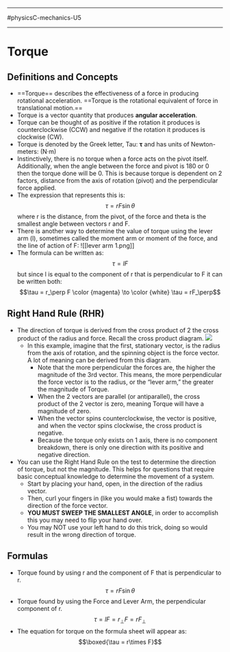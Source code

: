 ____________________________
#physicsC-mechanics-U5
_________________________
# Torque
## Definitions and Concepts
- ==Torque== describes the effectiveness of a force in producing rotational acceleration. ==Torque is the rotational equivalent of force in translational motion.==
- Torque is a vector quantity that produces **angular acceleration**.
- Torque can be thought of as positive if the rotation it produces is counterclockwise (CCW) and negative if the rotation it produces is clockwise (CW).
- Torque is denoted by the Greek letter, Tau: **τ** and has units of Newton-meters: (N·m)
- Instinctively, there is no torque when a force acts on the pivot itself. Additionally, when the angle between the force and pivot is 180 or 0 then the torque done will be 0. This is because torque is dependent on 2 factors, distance from the axis of rotation (pivot) and the perpendicular force applied.
- The expression that represents this is: $$\tau = rF \sin \theta$$ where r is the distance, from the pivot, of the force and theta is the smallest angle between vectors r and F. 
- There is another way to determine the value of torque using the lever arm (l), sometimes called the moment arm or moment of the force, and the line of action of F: 
![[lever arm 1.png]]
- The formula can be written as: $$\tau = lF$$
but since l is equal to the component of r that is perpendicular to F it can be written both: $$\tau = r_\perp F \color {magenta} \to \color {white} \tau = rF_\perp$$
## Right Hand Rule (RHR)
- The direction of torque is derived from the cross product of 2 the cross product of the radius and force. Recall the cross product diagram.
  ![](crossproductconceptual.gif)
  - In this example, imagine that the first, stationary vector, is the radius from the axis of rotation, and the spinning object is the force vector. A lot of meaning can be derived from this diagram.
    - Note that the more perpendicular the forces are, the higher the magnitude of the 3rd vector. This means, the more perpendicular the force vector is to the radius, or the “lever arm,” the greater the magnitude of Torque.
    - When the 2 vectors are parallel (or antiparallel), the cross product of the 2 vector is zero, meaning Torque will have a magnitude of zero.
    - When the vector spins counterclockwise, the vector is positive, and when the vector spins clockwise, the cross product is negative.
    - Because the torque only exists on 1 axis, there is no component breakdown, there is only one direction with its positive and negative direction.
- You can use the Right Hand Rule on the test to determine the direction of torque, but not the magnitude. This helps for questions that require basic conceptual knowledge to determine the movement of a system.
	- Start by placing your hand, open, in the direction of the radius vector.
	- Then, curl your fingers in (like you would make a fist) towards the direction of the force vector.
	- **YOU MUST SWEEP THE SMALLEST ANGLE**, in order to accomplish this you may need to flip your hand over.
	- You may NOT use your left hand to do this trick, doing so would result in the wrong direction of torque.

## Formulas
- Torque found by using r and the component of F that is perpendicular to r. $$\tau = rF \sin \theta$$
- Torque found by using the Force and Lever Arm, the perpendicular component of r. $$\tau = lF = r_\perp F = rF_\perp$$
- The equation for torque on the formula sheet will appear as: $$\boxed{\tau = r\times F}$$